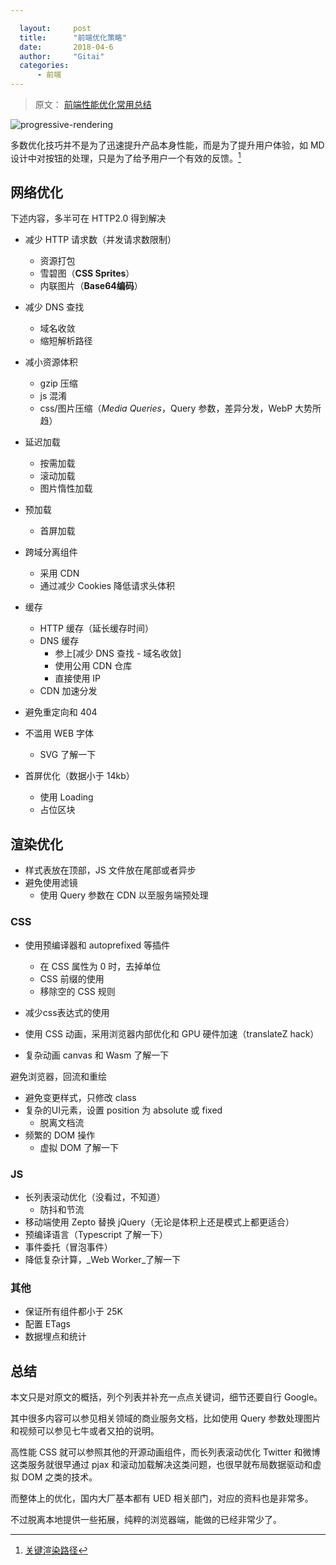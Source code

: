 ```yaml
---

  layout:     post
  title:      "前端优化策略"
  date:       2018-04-6
  author:     "Gitai"
  categories:
      - 前端
---
```


> 原文： [前端性能优化常用总结](https://juejin.im/post/59e1bbc9f265da430f311fb1)

![progressive-rendering](https://i.loli.net/2018/04/18/5ad7117710889.png)

多数优化技巧并不是为了迅速提升产品本身性能，而是为了提升用户体验，如 MD 设计中对按钮的处理，只是为了给予用户一个有效的反馈。[^critical-rendering-path]


<!-- more -->

## 网络优化

下述内容，多半可在 HTTP2.0 得到解决

* 减少 HTTP 请求数（并发请求数限制）
	* 资源打包
	* 雪碧图（**CSS Sprites**）
	* 内联图片（**Base64编码**）

*  减少 DNS 查找
	* 域名收敛
	* 缩短解析路径

* 减小资源体积
	* gzip 压缩
	* js 混淆
	* css/图片压缩（_Media Queries_，Query 参数，差异分发，WebP 大势所趋）

* 延迟加载
	* 按需加载
	* 滚动加载
	* 图片惰性加载

* 预加载
	* 首屏加载

* 跨域分离组件
	* 采用 CDN
	* 通过减少 Cookies 降低请求头体积

* 缓存
	* HTTP 缓存（延长缓存时间）
	* DNS 缓存
		* 参上[减少 DNS 查找 - 域名收敛]
		* 使用公用 CDN 仓库
		* 直接使用 IP
	* CDN 加速分发

* 避免重定向和 404

* 不滥用 WEB 字体
	* SVG 了解一下

* 首屏优化（数据小于 14kb）
	* 使用 Loading
	* 占位区块

## 渲染优化

* 样式表放在顶部，JS 文件放在尾部或者异步
* 避免使用滤镜
	* 使用 Query 参数在 CDN 以至服务端预处理

### CSS

* 使用预编译器和 autoprefixed 等插件
	* 在 CSS 属性为 0 时，去掉单位
	* CSS 前缀的使用
	* 移除空的 CSS 规则

* 减少css表达式的使用
* 使用 CSS 动画，采用浏览器内部优化和 GPU 硬件加速（translateZ hack）
* 复杂动画 canvas 和 Wasm 了解一下


避免浏览器，回流和重绘

* 避免变更样式，只修改 class
* 复杂的UI元素，设置 position 为 absolute 或 fixed
	* 脱离文档流
* 频繁的 DOM 操作
	* 虚拟 DOM 了解一下

### JS

* 长列表滚动优化（没看过，不知道）
	* 防抖和节流
* 移动端使用 Zepto 替换 jQuery（无论是体积上还是模式上都更适合）
* 预编译语言（Typescript 了解一下）
* 事件委托（冒泡事件）
* 降低复杂计算，_Web Worker_了解一下

### 其他

* 保证所有组件都小于 25K
* 配置 ETags
* 数据埋点和统计



## 总结

本文只是对原文的概括，列个列表并补充一点点关键词，细节还要自行 Google。

其中很多内容可以参见相关领域的商业服务文档，比如使用 Query 参数处理图片和视频可以参见七牛或者又拍的说明。

高性能 CSS 就可以参照其他的开源动画组件，而长列表滚动优化 Twitter 和微博这类服务就很早通过 pjax 和滚动加载解决这类问题，也很早就布局数据驱动和虚拟 DOM 之类的技术。

而整体上的优化，国内大厂基本都有 UED 相关部门，对应的资料也是非常多。

不过脱离本地提供一些拓展，纯粹的浏览器端，能做的已经非常少了。


[^critical-rendering-path]: [关键渲染路径](https://developers.google.com/web/fundamentals/performance/critical-rendering-path/)
